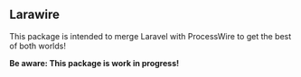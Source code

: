 ## Larawire

This package is intended to merge Laravel with ProcessWire to get the best of both worlds!

__Be aware: This package is work in progress!__
